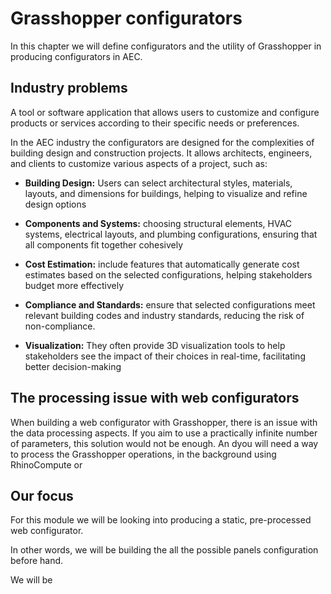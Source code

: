 # Grasshopper configurators
In this chapter we will define configurators and the utility of Grasshopper in producing configurators in AEC.


## Industry problems 
A tool or software application that allows users to customize and configure products or services according to their specific needs or preferences. 

In the AEC industry the configurators are designed for the complexities of building design and construction projects. It allows architects, engineers, and clients to customize various aspects of a project, such as:

- **Building Design:** Users can select architectural styles, materials, layouts, and dimensions for buildings, helping to visualize and refine design options

- **Components and Systems:** choosing structural elements, HVAC systems, electrical layouts, and plumbing configurations, ensuring that all components fit together cohesively

- **Cost Estimation:** include features that automatically generate cost estimates based on the selected configurations, helping stakeholders budget more effectively

- **Compliance and Standards:** ensure that selected configurations meet relevant building codes and industry standards, reducing the risk of non-compliance.

- **Visualization:** They often provide 3D visualization tools to help stakeholders see the impact of their choices in real-time, facilitating better decision-making


## The processing issue with web configurators
When building a web configurator with Grasshopper, there is an issue with the data processing aspects. If you aim to use a practically infinite number of parameters, this solution would not be enough. An dyou will need a way to process the Grasshopper operations, in the background using RhinoCompute or  


## Our focus
For this module we will be looking into producing a static, pre-processed web configurator.

In other words, we will be building the all the possible panels configuration before hand.

We will be 
